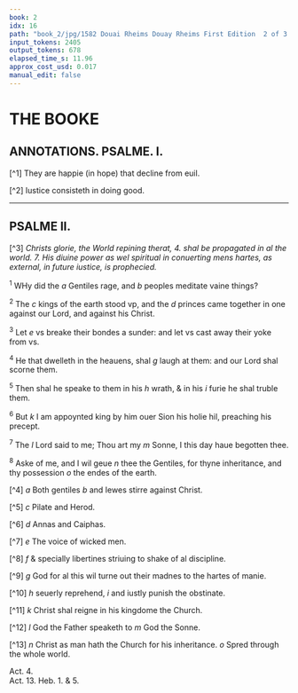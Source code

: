 ```yaml
---
book: 2
idx: 16
path: "book_2/jpg/1582 Douai Rheims Douay Rheims First Edition  2 of 3 1610 Old Testament.pdf-16.jpg"
input_tokens: 2405
output_tokens: 678
elapsed_time_s: 11.96
approx_cost_usd: 0.017
manual_edit: false
---
```

# THE BOOKE

## ANNOTATIONS. PSALME. I.

[^1] They are happie (in hope) that decline from euil.

[^2] Iustice consisteth in doing good.

---

## PSALME II.

[^3] *Christs glorie, the World repining therat, 4. shal be propagated in al the world. 7. His diuine power as wel spiritual in conuerting mens hartes, as external, in future iustice, is prophecied.*

<sup>1</sup> WHy did the *a* Gentiles rage, and *b* peoples meditate vaine things?

<sup>2</sup> The *c* kings of the earth stood vp, and the *d* princes came together in one against our Lord, and against his Christ.

<sup>3</sup> Let *e* vs breake their bondes a sunder: and let vs cast away their yoke from vs.

<sup>4</sup> He that dwelleth in the heauens, shal *g* laugh at them: and our Lord shal scorne them.

<sup>5</sup> Then shal he speake to them in his *h* wrath, & in his *i* furie he shal truble them.

<sup>6</sup> But *k* I am appoynted king by him ouer Sion his holie hil, preaching his precept.

<sup>7</sup> The *l* Lord said to me; Thou art my *m* Sonne, I this day haue begotten thee.

<sup>8</sup> Aske of me, and I wil geue *n* thee the Gentiles, for thyne inheritance, and thy possession *o* the endes of the earth.

[^4] *a* Both gentiles *b* and Iewes stirre against Christ.

[^5] *c* Pilate and Herod.

[^6] *d* Annas and Caiphas.

[^7] *e* The voice of wicked men.

[^8] *f* & specially libertines striuing to shake of al discipline.

[^9] *g* God for al this wil turne out their madnes to the hartes of manie.

[^10] *h* seuerly reprehend, *i* and iustly punish the obstinate.

[^11] *k* Christ shal reigne in his kingdome the Church.

[^12] *l* God the Father speaketh to *m* God the Sonne.

[^13] *n* Christ as man hath the Church for his inheritance. *o* Spred through the whole world.

<aside>Act. 4.</aside>

<aside>Act. 13. Heb. 1. & 5.</aside>